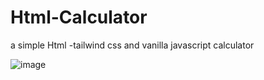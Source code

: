 # Html-Calculator
a simple Html -tailwind css and vanilla javascript  calculator

![image](https://github.com/user-attachments/assets/742739df-f9de-4064-beeb-1c38352449ed)
